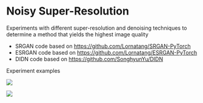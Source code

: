 # Noisy Super-Resolution
Experiments with different super-resolution and denoising techniques to determine a method that yields the highest image quality



- SRGAN code based on https://github.com/Lornatang/SRGAN-PyTorch
- ESRGAN code based on https://github.com/Lornatang/ESRGAN-PyTorch
- DIDN code based on https://github.com/SonghyunYu/DIDN



Experiment examples

![](/visual_results/img8.png)

![](/visual_results/img4.png)

